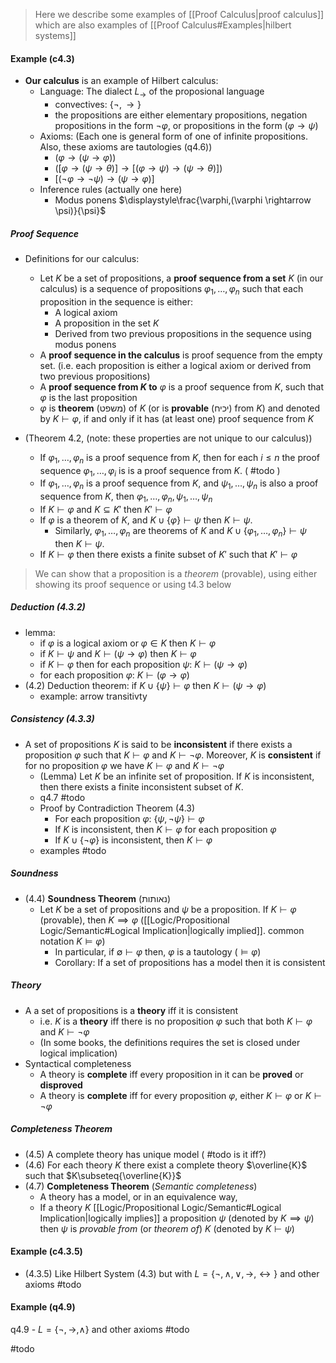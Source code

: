 
> Here we describe some examples of [[Proof Calculus|proof calculus]] which are also examples of [[Proof Calculus#Examples|hilbert systems]]

#### Example (c4.3)

- **Our calculus** is an example of Hilbert calculus:
	- Language: The dialect $L_{\rightarrow }$ of the proposional language 
		- convectives: $\{ \lnot,\rightarrow \}$
		- the propositions are either elementary propositions, negation propositions in the form $\lnot{\varphi}$, or propositions in the form $(\varphi\rightarrow \psi)$
	- Axioms: (Each one is general form of one of infinite propositions. Also, these axioms are tautologies (q4.6))
		- $(\varphi\rightarrow (\psi\rightarrow \varphi))$
		- $([\varphi\rightarrow (\psi\rightarrow \theta)]\rightarrow [(\varphi\rightarrow \psi)\rightarrow (\psi\rightarrow \theta)])$
		- $[(\lnot \varphi\rightarrow \lnot\psi )\rightarrow (\psi\rightarrow \varphi)]$
	- Inference rules (actually one here)
		- Modus ponens $\displaystyle\frac{\varphi,(\varphi \rightarrow \psi)}{\psi}$

##### Proof Sequence

- Definitions for our calculus:
	- Let $K$ be a set of propositions, a **proof sequence from a set** $K$ (in our calculus) is a sequence of propositions $\varphi_{1},\dots,\varphi_{n}$ such that each proposition in the sequence is either: 
		- A logical axiom
		- A proposition in the set $K$
		- Derived from two previous propositions in the sequence using modus ponens
	- A **proof sequence in the calculus** is proof sequence from the empty set. (i.e. each proposition is either a logical axiom or derived from two previous propositions)
	- A **proof sequence from $K$ to** $\varphi$ is a proof sequence from $K$, such that $\varphi$ is the last proposition
	- $\varphi$ is **theorem** (משפט) of $K$ (or is **provable** (יכיח) from $K$) and denoted by $K \vdash \varphi$, if and only if it has (at least one) proof sequence from $K$ 


- (Theorem 4.2, (note: these properties are not unique to our calculus))
	- If $\varphi_{1},\dots,\varphi_{n}$ is a proof sequence from $K$, then for each $i\leq n$ the proof sequence $\varphi_{1},\dots,\varphi_{i}$ is is a proof sequence from $K$. ( #todo )
	- If $\varphi_{1},\dots,\varphi_{n}$ is a proof sequence from $K$, and $\psi_{1},\dots,\psi_{n}$ is also a proof sequence from $K$, then  $\varphi_{1},\dots,\varphi_{n},\psi_{1},\dots,\psi_{n}$
	- If $K\vdash \varphi$ and $K \subseteq K'$ then $K' \vdash \varphi$
	- If $\varphi$ is a theorem of $K$, and $K \cup \{ \varphi \}\vdash \psi$ then $K \vdash \psi$. 
		- Similarly, $\varphi_{1},\dots,\varphi_{n}$ are theorems of $K$ and $K\cup \{ \varphi_{1},\dots,\varphi_{n} \}\vdash \psi$ then $K\vdash \psi$.
	- If $K \vdash \varphi$ then there exists a finite subset of $K'$ such that $K' \vdash \varphi$


>We can show that a proposition is a *theorem* (provable), using either showing its proof sequence or using t4.3 below


##### Deduction (4.3.2)

- lemma:
	- if $\varphi$ is a logical axiom or $\varphi \in K$ then $K \vdash \varphi$
	- if $K \vdash \psi$ and $K \vdash (\psi\rightarrow\varphi )$ then $K \vdash \varphi$
	- if $K \vdash \varphi$ then for each proposition $\psi$: $K\vdash(\psi \rightarrow \varphi)$
	- for each proposition $\varphi$: $K\vdash(\varphi \rightarrow \varphi )$
- (4.2) Deduction theorem: if $K\cup \{ \psi \}\vdash\varphi$ then $K\vdash(\psi\rightarrow\varphi)$
	- example: arrow transitivty

##### Consistency (4.3.3)

- A set of propositions $K$ is said to be **inconsistent** if there exists a proposition $\varphi$ such that $K ⊢ \varphi$ and $K ⊢ ¬\varphi$. Moreover, $K$ is **consistent** if for no proposition $\varphi$ we have $K ⊢ \varphi$ and $K ⊢ ¬\varphi$
	- (Lemma) Let $K$ be an infinite set of proposition. If $K$ is inconsistent, then there exists a finite inconsistent subset of $K$. 
	- q4.7 #todo 
	- Proof by Contradiction Theorem (4.3)
		- For each proposition $\varphi$: $\{ \psi,\lnot\psi \}\vdash\varphi$
		- If $K$ is inconsistent, then $K\vdash{\varphi}$ for each proposition $\varphi$
		- If $K\cup \{ \lnot \varphi \}$ is inconsistent, then $K\vdash{\varphi}$
	- examples #todo 

##### Soundness

- (4.4) **Soundness Theorem** (נאותות)
	- Let $K$ be a set of propositions and $\psi$ be a proposition. If $K\vdash \varphi$ (provable), then $K\implies\varphi$ ([[Logic/Propositional Logic/Semantic#Logical Implication|logically implied]]. common notation $K \models\varphi$)
		- In particular, if $\emptyset\vdash \varphi$ then, $\varphi$ is a tautology ($\models \varphi$)
		- Corollary: If a set of propositions has a model then it is consistent
##### Theory

- A a set of propositions is a **theory** iff it is consistent
	- i.e. $K$ is a **theory** iff there is no proposition $\varphi$ such that both $K\vdash{\varphi}$ and $K\vdash{\lnot{\varphi}}$ 
	- (In some books, the definitions requires the set is closed under logical implication)
- Syntactical completeness
	- A theory is **complete** iff every proposition in it can be **proved** or **disproved**
	- A theory is **complete** iff for every proposition $\varphi$, either $K\vdash{\varphi}$ or $K\vdash{\lnot{\varphi}}$

##### Completeness Theorem

- (4.5) A complete theory has unique model ( #todo is it iff?)
- (4.6) For each theory $K$ there exist a complete theory $\overline{K}$ such that $K\subseteq{\overline{K}}$
- (4.7) **Completeness Theorem** (*Semantic completeness*)
	- A theory has a model, or in an equivalence way, 
	- If a theory $K$ [[Logic/Propositional Logic/Semantic#Logical Implication|logically implies]] a proposition $\psi$ (denoted by $K \implies \psi$) then $\psi$ is *provable from* (or *theorem of*) $K$ (denoted by $K \vdash \psi$)


#### Example (c4.3.5)

- (4.3.5) Like Hilbert System (4.3) but with $L=\{ \lnot,\land,\lor,\to,\leftrightarrow \}$ and other axioms #todo


#### Example (q4.9)

q4.9 - $L=\{ \lnot,\to,\land \}$ and other axioms  #todo

#todo 
